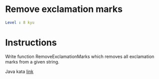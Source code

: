 # Remove exclamation marks

```yaml
Level : 8 kyu
```

# Instructions
Write function RemoveExclamationMarks which removes all exclamation marks from a given string.

Java kata [link](https://www.codewars.com/kata/57a0885cbb9944e24c00008e/train/java )